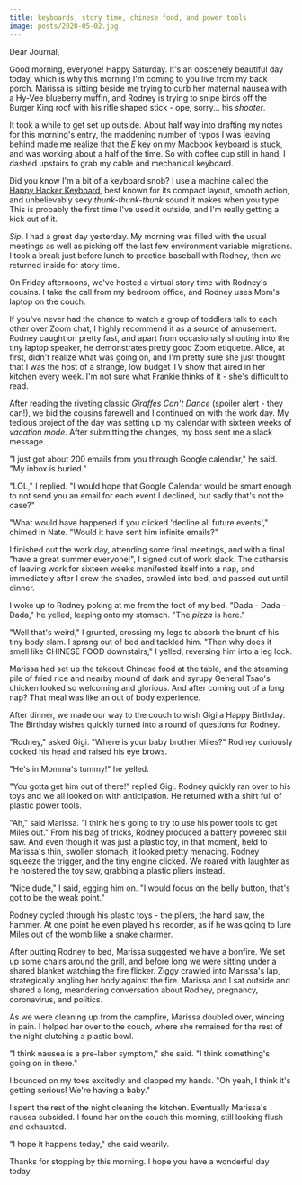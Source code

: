 ```yaml
---
title: keyboards, story time, chinese food, and power tools
image: posts/2020-05-02.jpg
---
```


Dear Journal,

Good morning, everyone!  Happy Saturday.  It's an obscenely beautiful
day today, which is why this morning I'm coming to you live from my
back porch.  Marissa is sitting beside me trying to curb her maternal
nausea with a Hy-Vee blueberry muffin, and Rodney is trying to snipe
birds off the Burger King roof with his rifle shaped stick - ope,
sorry... his _shooter_.

It took a while to get set up outside.  About half way into drafting
my notes for this morning's entry, the maddening number of typos I was
leaving behind made me realize that the _E_ key on my Macbook keyboard
is stuck, and was working about a half of the time.  So with coffee
cup still in hand, I dashed upstairs to grab my cable and mechanical
keyboard.

Did you know I'm a bit of a keyboard snob?  I use a machine called the
[Happy Hacker Keyboard], best known for its compact layout, smooth
action, and unbelievably sexy _thunk-thunk-thunk_ sound it makes when
you type.  This is probably the first time I've used it outside, and
I'm really getting a kick out of it.

_Sip_.  I had a great day yesterday.  My morning was filled with the
usual meetings as well as picking off the last few environment
variable migrations.  I took a break just before lunch to practice
baseball with Rodney, then we returned inside for story time.

On Friday afternoons, we've hosted a virtual story time with Rodney's
cousins.  I take the call from my bedroom office, and Rodney uses
Mom's laptop on the couch.

If you've never had the chance to watch a group of toddlers talk to
each other over Zoom chat, I highly recommend it as a source of
amusement.  Rodney caught on pretty fast, and apart from occasionally
shouting into the tiny laptop speaker, he demonstrates pretty good
Zoom etiquette.  Alice, at first, didn't realize what was going on,
and I'm pretty sure she just thought that I was the host of a strange,
low budget TV show that aired in her kitchen every week.  I'm not sure
what Frankie thinks of it - she's difficult to read.

After reading the riveting classic _Giraffes Can't Dance_ (spoiler
alert - they can!), we bid the cousins farewell and I continued on
with the work day.  My tedious project of the day was setting up my
calendar with sixteen weeks of _vacation mode_.  After submitting the
changes, my boss sent me a slack message.

"I just got about 200 emails from you through Google calendar," he
said.  "My inbox is buried."

"LOL," I replied.  "I would hope that Google Calendar would be smart
enough to not send you an email for each event I declined, but sadly
that's not the case?"

"What would have happened if you clicked 'decline all future events',"
chimed in Nate.  "Would it have sent him infinite emails?"

I finished out the work day, attending some final meetings, and with a
final "have a great summer everyone!", I signed out of work slack.
The catharsis of leaving work for sixteen weeks manifested itself into
a nap, and immediately after I drew the shades, crawled into bed, and
passed out until dinner.

I woke up to Rodney poking at me from the foot of my bed.  "Dada -
Dada - Dada," he yelled, leaping onto my stomach.  "The _pizza_ is
here."

"Well that's weird," I grunted, crossing my legs to absorb the brunt
of his tiny body slam.  I sprang out of bed and tackled him.  "Then
why does it smell like CHINESE FOOD downstairs," I yelled, reversing
him into a leg lock.

Marissa had set up the takeout Chinese food at the table, and the
steaming pile of fried rice and nearby mound of dark and syrupy
General Tsao's chicken looked so welcoming and glorious.  And after
coming out of a long nap?  That meal was like an out of body
experience.

After dinner, we made our way to the couch to wish Gigi a Happy
Birthday.  The Birthday wishes quickly turned into a round of
questions for Rodney.

"Rodney," asked Gigi.  "Where is your baby brother Miles?"  Rodney
curiously cocked his head and raised his eye brows.

"He's in Momma's tummy!" he yelled.

"You gotta get him out of there!" replied Gigi.  Rodney quickly ran
over to his toys and we all looked on with anticipation.  He returned
with a shirt full of plastic power tools.

"Ah," said Marissa.  "I think he's going to try to use his power tools
to get Miles out."  From his bag of tricks, Rodney produced a battery
powered skil saw.  And even though it was just a plastic toy, in that
moment, held to Marissa's thin, swollen stomach, it looked pretty
menacing.  Rodney squeeze the trigger, and the tiny engine clicked.
We roared with laughter as he holstered the toy saw, grabbing a
plastic pliers instead.

"Nice dude," I said, egging him on.  "I would focus on the belly
button, that's got to be the weak point."

Rodney cycled through his plastic toys - the pliers, the hand saw, the
hammer.  At one point he even played his recorder, as if he was going
to lure Miles out of the womb like a snake charmer.

After putting Rodney to bed, Marissa suggested we have a bonfire.  We
set up some chairs around the grill, and before long we were sitting
under a shared blanket watching the fire flicker.  Ziggy crawled into
Marissa's lap, strategically angling her body against the fire.
Marissa and I sat outside and shared a long, meandering conversation
about Rodney, pregnancy, coronavirus, and politics.

As we were cleaning up from the campfire, Marissa doubled over,
wincing in pain.  I helped her over to the couch, where she remained
for the rest of the night clutching a plastic bowl.

"I think nausea is a pre-labor symptom," she said.  "I think
something's going on in there."

I bounced on my toes excitedly and clapped my hands.  "Oh yeah, I
think it's getting serious!  We're having a baby."

I spent the rest of the night cleaning the kitchen.  Eventually
Marissa's nausea subsided.  I found her on the couch this morning,
still looking flush and exhausted.

"I hope it happens today," she said wearily.

Thanks for stopping by this morning.  I hope you have a wonderful day
today.

[Happy Hacker Keyboard]: https://www.hhkeyboard.com/uk/
